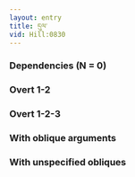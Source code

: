 ```yaml
---
layout: entry
title: དུལ་
vid: Hill:0830
---
```

### Dependencies (N = 0)


### Overt 1-2


### Overt 1-2-3


### With oblique arguments


### With unspecified obliques
